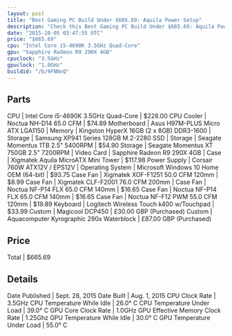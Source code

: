```yaml
---
layout: post
title: "Best Gaming PC Build Under $665.69: Aquila Power Setup"
description: "Check this Best Gaming PC Build Under $665.69: Aquila Power Setup. CPU: Intel Core i5-4690K 3.5GHz Quad-Core, CPU Cooler: Noctua NH-D14 65.0 CFM, Motherboard: Asus H97M-PL"
date: "2015-10-05 03:47:55 UTC"
price: "$665.69"
cpu: "Intel Core i5-4690K 3.5GHz Quad-Core"
gpu: "Sapphire Radeon R9 290X 4GB"
cpuclock: "3.5GHz"
gpuclock: "1.0GHz"
buildid: "/b/9FNNnQ"
---
```


## Parts

CPU | Intel Core i5-4690K 3.5GHz Quad-Core | $228.00
CPU Cooler | Noctua NH-D14 65.0 CFM | $74.89
Motherboard | Asus H97M-PLUS Micro ATX LGA1150 | 
Memory | Kingston HyperX 16GB (2 x 8GB) DDR3-1600 | 
Storage | Samsung XP941 Series 128GB M.2-2280 SSD | 
Storage | Seagate Momentus 1TB 2.5" 5400RPM | $54.90
Storage | Seagate Momentus XT 750GB 2.5" 7200RPM | 
Video Card | Sapphire Radeon R9 290X 4GB | 
Case | Xigmatek Aquila MicroATX Mini Tower | $117.98
Power Supply | Corsair 760W ATX12V / EPS12V | 
Operating System | Microsoft Windows 10 Home OEM (64-bit) | $93.75
Case Fan | Xigmatek XOF-F1251 50.0 CFM 120mm | $8.99
Case Fan | Xigmatek CLF-F2001 76.0 CFM 200mm | 
Case Fan | Noctua NF-P14 FLX 65.0 CFM 140mm | $16.65
Case Fan | Noctua NF-P14 FLX 65.0 CFM 140mm | $16.65
Case Fan | Noctua NF-F12 PWM 55.0 CFM 120mm | $19.89
Keyboard | Logitech Wireless Touch k400 w/Touchpad | $33.99
Custom | Magicool DCP450 | £30.00 GBP (Purchased)
Custom | Aquacomputer Kyrographic 290x Waterblock | £87.00 GBP (Purchased)

## Price

Total | $665.69

## Details

Date Published | Sept. 28, 2015
Date Built | Aug. 1, 2015
CPU Clock Rate | 3.5GHz
CPU Temperature While Idle | 26.0° C
CPU Temperature Under Load | 39.0° C
GPU Core Clock Rate | 1.0GHz
GPU Effective Memory Clock Rate | 1.25Ghz
GPU Temperature While Idle | 30.0° C
GPU Temperature Under Load | 55.0° C